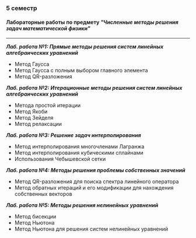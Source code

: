 ### 5 семестр

#### Лабораторные работы по предмету ***"Численные методы решения задач математической физики"***
---
***Лаб. работа №1: Прямые методы решения систем
линейных алгебраических уравнений***

- Метод Гаусса
- Метод Гаусса с полным выбором главного элемента
- Метод QR-разложения
    
***Лаб. работа №2: Итерационные методы решения систем
линейных алгебраических уравнений***

- Метода простой итерации
- Метод Якоби
- Метод Зейделя
- Метод релаксации

***Лаб. работа №3: Решение задач интерполирования***

- Метод интерполирования многочленами Лагранжа
- Метод интерполирования кубическими сплайнами
- Использования Чебышевской сетки


***Лаб. работа №4: Методы решения проблемы собственных значений***

- Метод QR-разложения для поиска спектра линейного оператора
- Метод обратных итераций и его модификации для нахождения собственных векторов

***Лаб. работа №5: Методы решения нелинейных уравнений***

- Метод бисекции
- Метод Ньютона
- Метод Ньютона для решения систем нелинейных уравнений  




